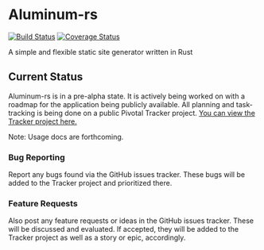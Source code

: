 # Aluminum-rs
[![Build Status](https://travis-ci.org/ELD/Aluminum-rs.svg?branch=master)](https://travis-ci.org/ELD/Aluminum-rs) [![Coverage Status](https://coveralls.io/repos/github/ELD/Aluminum-rs/badge.svg?branch=master)](https://coveralls.io/github/ELD/Aluminum-rs?branch=master)

A simple and flexible static site generator written in Rust

## Current Status
Aluminum-rs is in a pre-alpha state. It is actively being worked on with a roadmap for the application being publicly available.
All planning and task-tracking is being done on a public Pivotal Tracker project. [You can view the Tracker project here.](https://www.pivotaltracker.com/n/projects/1629141)

Note: Usage docs are forthcoming.

### Bug Reporting
Report any bugs found via the GitHub issues tracker. These bugs will be added to the Tracker project and prioritized there.

### Feature Requests
Also post any feature requests or ideas in the GitHub issues tracker. These will be discussed and evaluated. If accepted, they
will be added to the Tracker project as well as a story or epic, accordingly.
